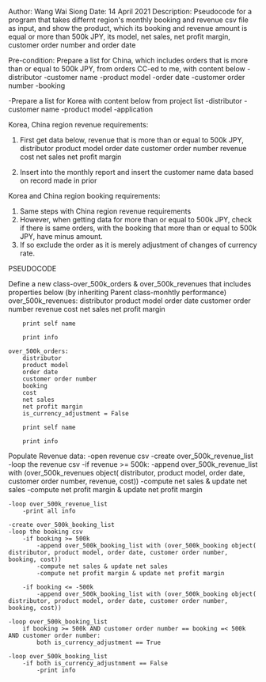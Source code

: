 Author: Wang Wai Siong
Date: 14 April 2021
Description: Pseudocode for a program that takes differnt region's monthly booking and revenue csv file as input,
             and show the product, which its booking and revenue amount is equal or more than 500k JPY,
             its model, net sales, net profit margin, customer order number and order date

Pre-condition:
Prepare a list for China, which includes orders that is more than or equal to 500k JPY, from orders CC-ed to me, with content below
    -distributor
    -customer name
    -product model
    -order date
    -customer order number
    -booking


-Prepare a list for Korea with content below from project list
    -distributor
    -customer name
    -product model
    -application


Korea, China region revenue requirements:
1) First get data below, revenue that is more than or equal to 500k JPY,
    distributor
    product model
    order date
    customer order number
    revenue
    cost
    net sales
    net profit margin

2) Insert into the monthly report and insert the customer name data based on record made in prior

Korea and China region booking requirements:
1) Same steps with China region revenue requirements
2) However, when getting data for more than or equal to 500k JPY,
   check if there is same orders, with the booking that more than or equal to 500k JPY,
   have minus amount.
3) If so exclude the order as it is merely adjustment of changes of currency rate.

PSEUDOCODE

Define a new class-over_500k_orders & over_500k_revenues that includes properties below (by inheriting Parent class-monhtly performance)
    over_500k_revenues: 
        distributor
        product model
        order date
        customer order number
        revenue
        cost
        net sales
        net profit margin

        print self name

        print info

    over_500k_orders:
        distributor
        product model
        order date
        customer order number
        booking
        cost
        net sales
        net profit margin
        is_currency_adjustment = False

        print self name

        print info


Populate Revenue data:
    -open revenue csv
    -create over_500k_revenue_list
    -loop the revenue csv
        -if revenue >= 500k:
            -append over_500k_revenue_list with (over_500k_revenues object( distributor, product model, order date, customer order number, revenue, cost))
            -compute net sales & update net sales
            -compute net profit margin & update net profit margin

    -loop over_500k_revenue_list
        -print all info

    -create over_500k_booking_list
    -loop the booking csv
        -if booking >= 500k 
            -append over_500k_booking_list with (over_500k_booking object( distributor, product model, order date, customer order number, booking, cost))
            -compute net sales & update net sales
            -compute net profit margin & update net profit margin

        -if booking <= -500k 
            -append over_500k_booking_list with (over_500k_booking object( distributor, product model, order date, customer order number, booking, cost))

    -loop over_500k_booking_list
        if booking >= 500k AND customer order number == booking =< 500k AND customer order number:
            both is_currency_adjustment == True
    
    -loop over_500k_booking_list
        -if both is_currency_adjustnment == False
            -print info
    

